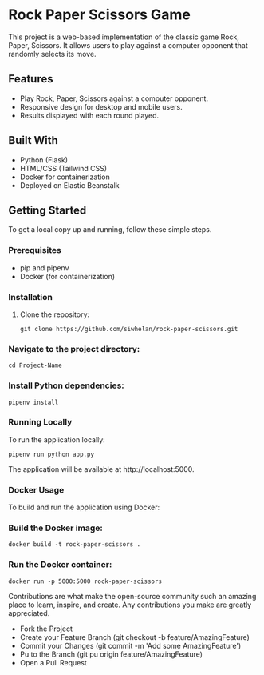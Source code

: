 # Rock Paper Scissors Game

This project is a web-based implementation of the classic game Rock, Paper, Scissors. It allows users to play against a computer opponent that randomly selects its move.

## Features

- Play Rock, Paper, Scissors against a computer opponent.
- Responsive design for desktop and mobile users.
- Results displayed with each round played.

## Built With

- Python (Flask)
- HTML/CSS (Tailwind CSS)
- Docker for containerization
- Deployed on Elastic Beanstalk

## Getting Started

To get a local copy up and running, follow these simple steps.

### Prerequisites

- pip and pipenv
- Docker (for containerization)

### Installation

1. Clone the repository:
   ```
   git clone https://github.com/siwhelan/rock-paper-scissors.git
   ```

### Navigate to the project directory:

```
cd Project-Name
```

### Install Python dependencies:

```
pipenv install
```

### Running Locally

To run the application locally:

```
pipenv run python app.py
```

The application will be available at http://localhost:5000.

### Docker Usage

To build and run the application using Docker:

### Build the Docker image:

```
docker build -t rock-paper-scissors .
```

### Run the Docker container:

```
docker run -p 5000:5000 rock-paper-scissors
```

Contributions are what make the open-source community such an amazing place to learn, inspire, and create. Any contributions you make are greatly appreciated.

- Fork the Project
- Create your Feature Branch (git checkout -b feature/AmazingFeature)
- Commit your Changes (git commit -m 'Add some AmazingFeature')
- Pu to the Branch (git pu origin feature/AmazingFeature)
- Open a Pull Request
